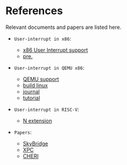# References

Relevant documents and papers are listed here.

- `User-interrupt in x86`:
  - [x86 User Interrupt support](https://lwn.net/Articles/869140/)
  - [pre.](https://lpc.events/event/11/contributions/985/attachments/756/1417/User_Interrupts_LPC_2021.pdf)

- `User-interrupt in QEMU x86`:
  - [QEMU support](https://github.com/OS-F-4/qemu-uintr)
  - [build linux](https://github.com/OS-F-4/usr-intr/blob/main/ppt/%E5%B1%95%E7%A4%BA%E6%96%87%E6%A1%A3/linux-kernel.md)
  - [journal](https://github.com/OS-F-4/usr-intr/blob/main/ppt/qemu%E5%B7%A5%E4%BD%9C%E6%96%87%E6%A1%A3%E5%88%86%E5%9D%97/%E9%97%AE%E9%A2%98%E4%BB%A5%E5%8F%8A%E6%8E%A2%E7%A9%B6%E8%BF%87%E7%A8%8B.md)
  - [tutorial](https://github.com/OS-F-4/qemu-tutorial/blob/master/qemu-tutorial.md)

- `User-interrupt in RISC-V`:
  - [N extension](https://gallium70.github.io/rv-n-ext-impl/intro.html)

- `Papers`:
  - [SkyBridge](https://ieeexplore.ieee.org/document/9627571)
  - [XPC](https://ieeexplore.ieee.org/document/8980352)
  - [CHERI](https://ieeexplore.ieee.org/document/7163016)